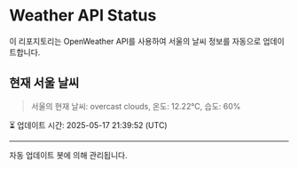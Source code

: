 
# Weather API Status

이 리포지토리는 OpenWeather API를 사용하여 서울의 날씨 정보를 자동으로 업데이트합니다.

## 현재 서울 날씨
> 서울의 현재 날씨: overcast clouds, 온도: 12.22°C, 습도: 60%

⏳ 업데이트 시간: 2025-05-17 21:39:52 (UTC)

---
자동 업데이트 봇에 의해 관리됩니다.
